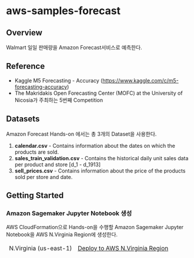 # aws-samples-forecast

## Overview
Walmart 일일 판매량을 Amazon Forecast서비스로 예측한다.

## Reference
- Kaggle M5 Forecasting - Accuracy (https://www.kaggle.com/c/m5-forecasting-accuracy)
- The Makridakis Open Forecasting Center (MOFC) at the University of Nicosia가 주최하는 5번째 Competition

## Datasets
Amazon Forecast Hands-on 에서는 총 3개의 Dataset을 사용한다.

1. **calendar.csv** - Contains information about the dates on which the products are sold.
2. **sales_train_validation.csv** - Contains the historical daily unit sales data per product and store [d_1 - d_1913]
3. **sell_prices.csv** - Contains information about the price of the products sold per store and date.

## Getting Started
### Amazon Sagemaker Jupyter Notebook 생성
AWS CloudFormation으로 Hands-on을 수행할 Amazon Sagemaker Jupyter Notebook을 AWS N.Virginia Region에 생성한다.

<table>
<thead>

<tr>
<td align="center">N.Virginia (us-east-1)</td>
<td align="left"><a  href="https://console.aws.amazon.com/cloudformation/home?region=us-east-1#/stacks/create/review?stackName=ForecastDemoLab&templateURL=https://sagemaker-sinjoonk.s3.amazonaws.com/cloudformation/amazon-forecast.yml&amp;" target="_blank"  class="btn btn-default">
  <i class="fas fa-play"></i>
Deploy to AWS N.Virginia Region
</a>
</td>
</tr>

</tbody>
</table>


